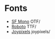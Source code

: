 # Fonts

- [SF Mono](https://developer.apple.com/fonts/) OTF/
- [Roboto](https://fonts.google.com/specimen/Roboto) TTF/
- [Joypixels](https://www.joypixels.com/) joypixels/

